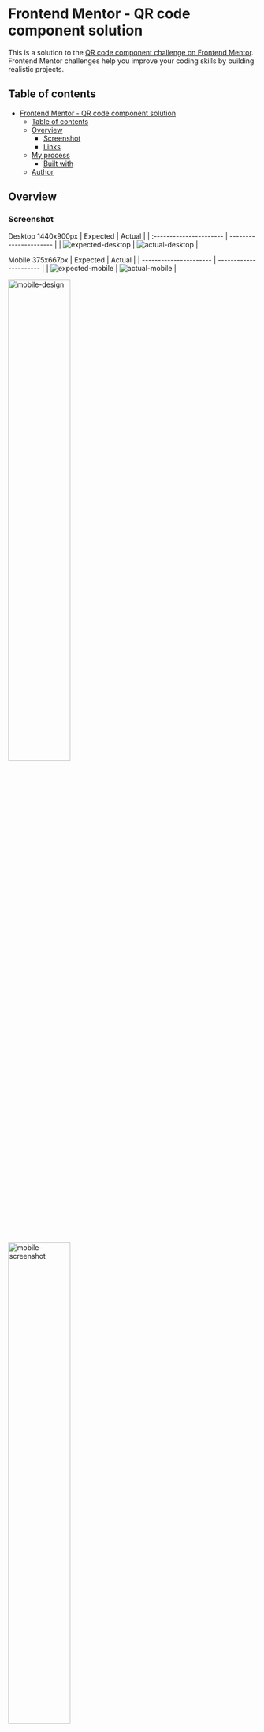 # Frontend Mentor - QR code component solution

This is a solution to the [QR code component challenge on Frontend Mentor](https://www.frontendmentor.io/challenges/qr-code-component-iux_sIO_H). Frontend Mentor challenges help you improve your coding skills by building realistic projects. 

## Table of contents

- [Frontend Mentor - QR code component solution](#frontend-mentor---qr-code-component-solution)
  - [Table of contents](#table-of-contents)
  - [Overview](#overview)
    - [Screenshot](#screenshot)
    - [Links](#links)
  - [My process](#my-process)
    - [Built with](#built-with)
  - [Author](#author)

## Overview

### Screenshot

Desktop 1440x900px
| Expected               | Actual               |
| :---------------------- | ---------------------- |
| ![expected-desktop](./design/desktop-design.jpg) | ![actual-desktop](./screenshot/desktop-screenshot.png) |

Mobile 375x667px
| Expected               | Actual               |
| ---------------------- | ---------------------- |
| ![expected-mobile](./design/mobile-design.jpg) | ![actual-mobile](./screenshot/mobile-screenshot2.png) |


<p float="left">
<img src="./design/mobile-design.jpg" alt="mobile-design" width="50%"/>

<img src="./screenshot/mobile-screenshot2.png" alt="mobile-screenshot" width="50%"/>
</p>



### Links

- Solution URL: [Add solution URL here](https://your-solution-url.com)
- Live Site URL: [Add live site URL here](https://your-live-site-url.com)

## My process

### Built with

- Semantic HTML5 markup
- CSS custom properties
- Flexbox

## Author

- Frontend Mentor - [@Ludo-Zgt](https://www.frontendmentor.io/profile/Ludo-Zgt)
- LinkedIn - [@ludovic.zwingelstein](https://www.linkedin.com/in/ludovic-z-9ab389123/)

